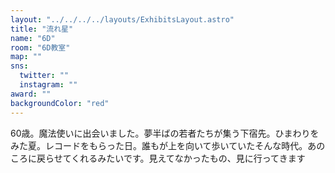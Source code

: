 ```yaml
---
layout: "../../../../layouts/ExhibitsLayout.astro"
title: "流れ星"
name: "6D"
room: "6D教室"
map: ""
sns:
  twitter: ""
  instagram: ""
award: ""
backgroundColor: "red"
---
```


60歳。魔法使いに出会いました。夢半ばの若者たちが集う下宿先。ひまわりをみた夏。レコードをもらった日。誰もが上を向いて歩いていたそんな時代。あのころに戻らせてくれるみたいです。見えてなかったもの、見に行ってきます
